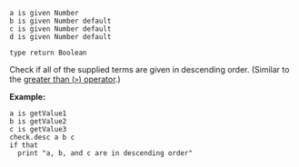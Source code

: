 ```thy
a is given Number
b is given Number default
c is given Number default
d is given Number default

type return Boolean
```

Check if all of the supplied terms are given in descending order.
(Similar to the [greater than (`>`) operator](https://developer.mozilla.org/en-US/docs/Web/JavaScript/Reference/Operators/Greater_than).)

**Example:**

```thy
a is getValue1
b is getValue2
c is getValue3
check.desc a b c
if that
  print "a, b, and c are in descending order"
```
